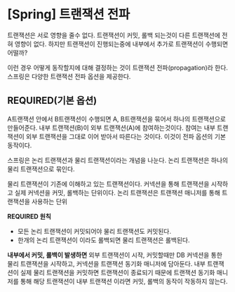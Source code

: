 # [Spring] 트랜잭션 전파

트랜잭션은 서로 영향을 줄수 없다. 트랜잭션이 커밋, 롤백 되는것이 다른 트랜잭션에 전혀 영향이 없다. 하지만 트랜잭션이 진행되는중에 내부에서 추가로 트랜잭션이 수행되면 어떨까?

이런 경우 어떻게 동작할지에 대해 결정하는 것이 트랜잭션 전파(propagation)라 한다. 
스프링은 다양한 트랜잭션 전파 옵션을 제공한다.


## REQUIRED(기본 옵션)
A트랜잭션 안에서 B트랜잭션이 수행되면 A, B트랜잭션을 묶어서 하나의 트랜잭션으로 만들어준다. 내부 트랜잭션(B)이 외부 트랜잭션(A)에 참여하는것이다. 참여는 내부 트랜잭션이 외부 트랜잭션을 그대로 이어 받아서 따른다는 것이다. 이것이 전파 옵션의 기본 동작이다. 

스프링은 논리 트랜잭션과 물리 트랜잭션이라는 개념을 나눈다. 논리 트랜잭션은 하나의 물리 트랜잭션으로 묶인다. 

물리 트랜잭션이 기존에 이해하고 있는 트랜잭션이다. 커넥션을 통해 트랜잭션을 시작하고 실제 커넥션을 커밋, 롤백하는 단위이다. 논리 트랜잭션은 트랜잭션 매니저를 통해 트랜잭션을 사용하는 단위

__REQUIRED 원칙__
* 모든 논리 트랜잭션이 커밋되어야 물리 트랜잭션도 커밋된다. 
* 한개의 논리 트랜잭션이 이라도 롤백되면 물리 트랜잭션은 롤백된다. 

__내부에서 커밋, 롤백이 발생하면__
외부 트랜잭션이 시작, 커밋할때만 DB 커넥션을 통한 물리 트랜잭션을 시작하고, 커넥션을 트랜잭션 동기화 매니저에 담아둔다. 내부 트랜잭션이 실제 물리 트랜잭션을 커밋하면 트랜잭션이 종료되기 때문에 트랜잭션 동기화 매니저를 통해 해당 트랜잭션이 내부 트랜잭션 이라면 커밋, 롤백의 동작이 작동하지 않는다. 